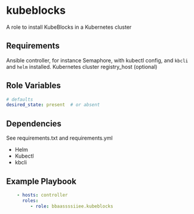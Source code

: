 kubeblocks
==========

A role to install KubeBlocks in a Kubernetes cluster

Requirements
------------

Ansible controller, for instance Semaphore, with kubectl config, and `kbcli` and `helm` installed.
Kubernetes cluster
registry_host (optional)

Role Variables
--------------

```yml
# defaults
desired_state: present  # or absent
```

Dependencies
------------
See requirements.txt and requirements.yml

- Helm
- Kubectl
- kbcli

Example Playbook
----------------


```yaml
    - hosts: controller
      roles:
         - role: bbaassssiiee.kubeblocks
```
